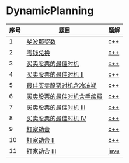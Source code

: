 # DynamicPlanning

| 序号 | 题目                                                         | 题解                            |
| ---- | ------------------------------------------------------------ | ------------------------------- |
| 1    | [斐波那契数](https://leetcode-cn.com/problems/fibonacci-number/) | [c++](source/leetcode509.cpp)   |
| 2    | [零钱兑换](https://leetcode-cn.com/problems/coin-change/)    | [c++](\source\leetcode322.cpp)  |
| 3    | [买卖股票的最佳时机](https://leetcode-cn.com/problems/best-time-to-buy-and-sell-stock/) | [c++](source/leetcode121.cpp)   |
| 4    | [买卖股票的最佳时机 II](https://leetcode-cn.com/problems/best-time-to-buy-and-sell-stock-ii/) | [c++](source/leetcode122.cpp)   |
| 5    | [最佳买卖股票时机含冷冻期](https://leetcode-cn.com/problems/best-time-to-buy-and-sell-stock-with-cooldown/) | [c++](source/leetcode309.cpp)   |
| 6    | [买卖股票的最佳时机含手续费](https://leetcode-cn.com/problems/best-time-to-buy-and-sell-stock-with-transaction-fee/) | [c++](source/leetcode714.cpp)   |
| 7    | [买卖股票的最佳时机 III](https://leetcode-cn.com/problems/best-time-to-buy-and-sell-stock-iii/) | [c++](source/leetcode123.cpp)   |
| 8    | [买卖股票的最佳时机 IV](https://leetcode-cn.com/problems/best-time-to-buy-and-sell-stock-iv/) | [c++](source/leetcode188.cpp)   |
| 9    | [打家劫舍](https://leetcode-cn.com/problems/house-robber/)   | [c++](source/leetcode198.cpp)   |
| 10   | [打家劫舍 II](https://leetcode-cn.com/problems/house-robber-ii/) | [c++](source/leetcode213.cpp)   |
| 11   | [打家劫舍 III](https://leetcode-cn.com/problems/house-robber-iii/) | [java](source/leetcode337.java) |

